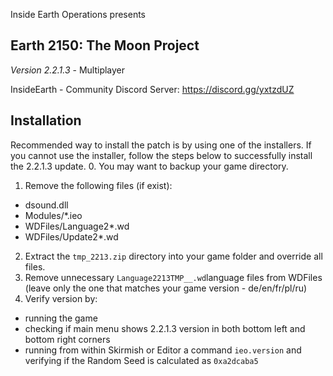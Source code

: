 Inside Earth Operations presents
## **Earth 2150: The Moon Project**
*Version 2.2.1.3* - Multiplayer

InsideEarth - Community Discord Server: https://discord.gg/yxtzdUZ

## Installation
Recommended way to install the patch is by using one of the installers. If you cannot use the installer, follow the steps below to successfully install the 2.2.1.3 update.
0. You may want to backup your game directory.
1. Remove the following files (if exist):
- dsound.dll
- Modules/\*.ieo
- WDFiles/Language2\*.wd
- WDFiles/Update2\*.wd
2. Extract the `tmp_2213.zip` directory into your game folder and override all files.
3. Remove unnecessary `Language2213TMP__.wd`language files from WDFiles (leave only the one that matches your game version - de/en/fr/pl/ru)
4. Verify version by:
- running the game
- checking if main menu shows 2.2.1.3 version in both bottom left and bottom right corners
- running from within Skirmish or Editor a command `ieo.version` and verifying if the Random Seed is calculated as `0xa2dcaba5`